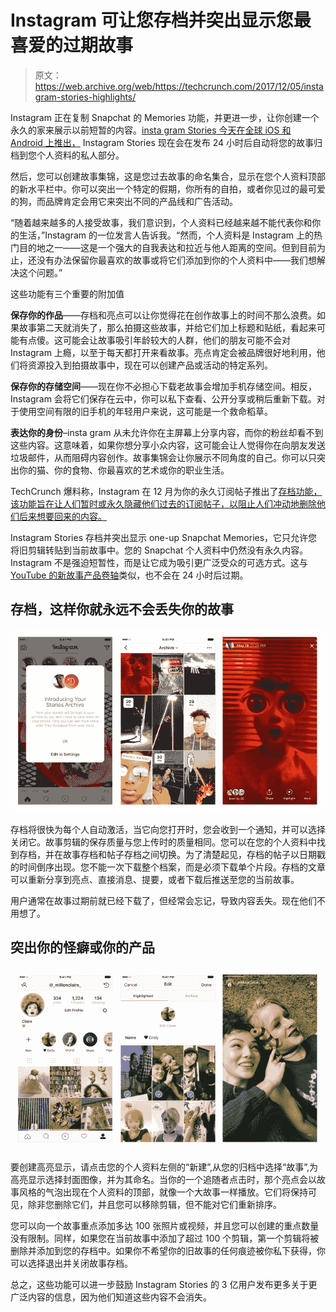 # Instagram 可让您存档并突出显示您最喜爱的过期故事 

> 原文：<https://web.archive.org/web/https://techcrunch.com/2017/12/05/instagram-stories-highlights/>

Instagram 正在复制 Snapchat 的 Memories 功能，并更进一步，让你创建一个永久的家来展示以前短暂的内容。[insta gram Stories 今天在全球 iOS 和 Android 上推出，](https://web.archive.org/web/20221219180917/http://blog.instagram.com/post/168221445012/171205-highlights) Instagram Stories 现在会在发布 24 小时后自动将您的故事归档到您个人资料的私人部分。

然后，您可以创建故事集锦，这是您过去故事的命名集合，显示在您个人资料顶部的新水平栏中。你可以突出一个特定的假期，你所有的自拍，或者你见过的最可爱的狗，而品牌肯定会用它来突出不同的产品线和广告活动。

“随着越来越多的人接受故事，我们意识到，个人资料已经越来越不能代表你和你的生活，”Instagram 的一位发言人告诉我。“然而，个人资料是 Instagram 上的热门目的地之一——这是一个强大的自我表达和拉近与他人距离的空间。但到目前为止，还没有办法保留你最喜欢的故事或将它们添加到你的个人资料中——我们想解决这个问题。”

这些功能有三个重要的附加值

**保存你的作品**——存档和亮点可以让你觉得花在创作故事上的时间不那么浪费。如果故事第二天就消失了，那么拍摄这些故事，并给它们加上标题和贴纸，看起来可能有点傻。这可能会让故事吸引年龄较大的人群，他们的朋友可能不会对 Instagram 上瘾，以至于每天都打开来看故事。亮点肯定会被品牌很好地利用，他们将资源投入到拍摄故事中，现在可以创建产品或活动的特定系列。

**保存你的存储空间**——现在你不必担心下载老故事会增加手机存储空间。相反，Instagram 会将它们保存在云中，你可以私下查看、公开分享或稍后重新下载。对于使用空间有限的旧手机的年轻用户来说，这可能是一个救命稻草。

**表达你的身份**–insta gram 从未允许你在主屏幕上分享内容，而你的粉丝却看不到这些内容。这意味着，如果你想分享小众内容，这可能会让人觉得你在向朋友发送垃圾邮件，从而阻碍内容创作。故事集锦会让你展示不同角度的自己。你可以只突出你的猫、你的食物、你最喜欢的艺术或你的职业生活。

TechCrunch 爆料称，Instagram 在 12 月为你的永久订阅帖子推出了[存档功能，该功能旨在让人们暂时或永久隐藏他们过去的订阅帖子，以阻止人们冲动地删除他们后来想要回来的内容。](https://web.archive.org/web/20221219180917/https://techcrunch.com/2017/05/22/instagram-archive/)

Instagram Stories 存档并突出显示 one-up Snapchat Memories，它只允许您将旧剪辑转贴到当前故事中。您的 Snapchat 个人资料中仍然没有永久内容。Instagram 不是强迫短暂性，而是让它成为吸引更广泛受众的可选方式。这与 [YouTube 的新故事产品卷轴](https://web.archive.org/web/20221219180917/https://techcrunch.com/2017/11/29/youtube-is-launching-its-own-take-stories-with-a-new-video-format-called-reels/)类似，也不会在 24 小时后过期。

## 存档，这样你就永远不会丢失你的故事

![](img/f852d597df4caf06f519d65abe89b0aa.png)

存档将很快为每个人自动激活，当它向您打开时，您会收到一个通知，并可以选择关闭它。故事剪辑的保存质量与您上传时的质量相同。您可以在您的个人资料中找到存档，并在故事存档和帖子存档之间切换。为了清楚起见，存档的帖子以日期戳的时间倒序出现。您不能一次下载整个档案，而是必须下载单个片段。存档的文章可以重新分享到亮点、直接消息、提要，或者下载后推送至您的当前故事。

用户通常在故事过期前就已经下载了，但经常会忘记，导致内容丢失。现在他们不用想了。

## 突出你的怪癖或你的产品

![](img/6a40d1e90931dec12e6930e371f5f293.png)

要创建高亮显示，请点击您的个人资料左侧的“新建”,从您的归档中选择“故事”,为高亮显示选择封面图像，并为其命名。当你的一个追随者点击时，那个亮点会以故事风格的气泡出现在个人资料的顶部，就像一个大故事一样播放。它们将保持可见，除非您删除它们，并且您可以移除剪辑，但不能对它们重新排序。

您可以向一个故事重点添加多达 100 张照片或视频，并且您可以创建的重点数量没有限制。同样，如果您在当前故事中添加了超过 100 个剪辑，第一个剪辑将被删除并添加到您的存档中。如果你不希望你的旧故事的任何痕迹被你私下获得，你可以选择退出并关闭故事存档。

总之，这些功能可以进一步鼓励 Instagram Stories 的 3 亿用户发布更多关于更广泛内容的信息，因为他们知道这些内容不会消失。